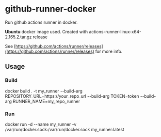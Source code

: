 # github-runner-docker

Run github actions runner in docker.

**Ubuntu** docker image used.
Created with actions-runner-linux-x64-2.165.2.tar.gz release

See [https://github.com/actions/runner/releases](https://github.com/actions/runner/releases) for more info.

## Usage

### Build

docker build . -t my_runner --build-arg REPOSITORY_URL=https://your_repo_url --build-arg TOKEN=token --build-arg RUNNER_NAME=my_repo_runner

### Run

docker run -d --name my_runner -v /var/run/docker.sock:/var/run/docker.sock my_runner:latest
